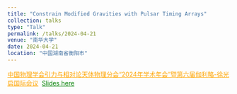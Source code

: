 ```yaml
---
title: "Constrain Modified Gravities with Pulsar Timing Arrays"
collection: talks
type: "Talk"
permalink: /talks/2024-04-21
venue: "南华大学"
date: 2024-04-21
location: "中国湖南省衡阳市"
---
```

<a href="http://meeting2024.usc.edu.cn/Meeting/conferences/gr24/home_1.php" style="color: orange; text-decoration: underline;">中国物理学会引力与相对论天体物理分会“2024年学术年会”暨第六届伽利略-徐光启国际会议</a>&nbsp;
<a href="./slides/2024-04-21.pdf" style="color: green; text-decoration: underline;">Slides here</a>